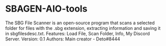 # SBAGEN-AIO-tools
The SBG File Scanner is an open-source program that scans a selected folder for files with the .sbg extension, extracting information and saving it in sbgfilesdesc.txt.  Features: Load File, Scan Folder, Info, My Discord Server.  Version: 0.1  Authors: Main creator - Deto#8444
